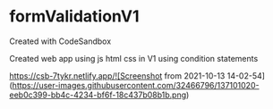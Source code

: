 # formValidationV1
Created with CodeSandbox

Created web app using js html css
in V1 using condition statements 

https://csb-7tykr.netlify.app/![Screenshot from 2021-10-13 14-02-54](https://user-images.githubusercontent.com/32466796/137101020-eeb0c399-bb4c-4234-bf6f-18c437b08b1b.png)
